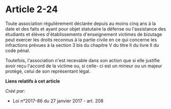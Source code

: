 # Article 2-24

Toute association régulièrement déclarée depuis au moins cinq ans à la date et des faits et ayant pour objet statutaire la
défense ou l'assistance des étudiants et élèves d'établissements d'enseignement victimes de bizutage peut exercer les droits
reconnus à la partie civile en ce qui concerne les infractions prévues à la section 3 bis du chapitre V du titre II du livre
II du code pénal. 

Toutefois, l'association n'est recevable dans son action que si elle justifie avoir reçu l'accord de la victime ou, si celle-
ci est un mineur ou un majeur protégé, celui de son représentant légal.

**Liens relatifs à cet article**

_Créé par_:

  - Loi n°2017-86 du 27 janvier 2017 - art. 208
